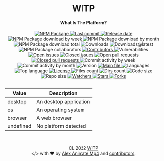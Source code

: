 <div id="readme-head" align="center">
    <h1 id="readme-title">WITP</h1>
    <h4 id="readme-description">What Is The Platform?</h4>
    <a id="readme-shield-npm" href="https://www.npmjs.com/package/witp">
        <img id="readme-shield-npm-img" src="https://img.shields.io/npm/v/witp" alt="NPM Package" />
    </a>
    <a id="readme-shield-last-commit" href="https://github.com/AlexAnimateMp4/WITP/commits/main">
        <img id="readme-shield-last-commit-img" src="https://img.shields.io/github/last-commit/AlexAnimateMp4/WITP" alt="Last commit" />
    </a>
    <a id="readme-shield-release-date" href="https://github.com/AlexAnimateMp4/WITP/releases/latest">
        <img id="readme-shield-release-date-img" src="https://img.shields.io/github/release-date/AlexAnimateMp4/WITP" alt="Release date" />
    </a>
    <a id="readme-shield-npm-download-week">
        <img id="readme-shield-npm-download-week-img" src="https://img.shields.io/npm/dw/witp?label=npm%20downloads" alt="NPM Package download by week" />
    </a>
    <a id="readme-shield-npm-download-month">
        <img id="readme-shield-npm-download-month-img" src="https://img.shields.io/npm/dm/witp?label=npm%20downloads" alt="NPM Package download by month" />
    </a>
    <a id="readme-shield-npm-download-total">
        <img id="readme-shield-npm-download-total-img" src="https://img.shields.io/npm/dt/witp?label=npm%20downloads" alt="NPM Package download total" />
    </a>
    <a id="readme-shield-downloads">
        <img id="readme-shield-downloads-img" src="https://img.shields.io/github/downloads/AlexAnimateMp4/WITP/total" alt="Downloads" />
    </a>
    <a id="readme-shield-downloads-latest">
        <img id="readme-shield-downloads-latest-img" src="https://img.shields.io/github/downloads/AlexAnimateMp4/WITP/latest/total" alt="Downloads@latest" />
    </a>
    <a id="readme-shield-npm-collaborators">
        <img id="readme-shield-npm-collaborators-img" src="https://img.shields.io/npm/collaborators/witp" alt="NPM Package collaborators" />
    </a>
    <a id="readme-shield-contributors" href="https://github.com/AlexAnimateMp4/WITP/graphs/contributors">
        <img id="readme-shield-contributors-img" src="https://img.shields.io/github/contributors/AlexAnimateMp4/WITP" alt="Contributors" />
    </a>
    <a id="readme-shield-vulnerabilities">
        <img id="readme-shield-vulnerabilities-img" src="https://img.shields.io/snyk/vulnerabilities/github/AlexAnimateMp4/WITP" alt="Vulnerabilities" />
    </a>
    <a id="readme-shield-open-issues" href="https://github.com/AlexAnimateMp4/WITP/issues?q=is%3Aopen+is%3Aissue">
        <img id="readme-shield-open-issues-img" src="https://img.shields.io/github/issues-raw/AlexAnimateMp4/WITP" alt="Open issues" />
    </a>
    <a id="readme-shield-closed-issues" href="https://github.com/AlexAnimateMp4/WITP/issues?q=is%3Aissue+is%3Aclosed">
        <img id="readme-shield-closed-issues-img" src="https://img.shields.io/github/issues-closed-raw/AlexAnimateMp4/WITP" alt="Closed issues" />
    </a>
    <a id="readme-shield-open-pull-requests" href="https://github.com/AlexAnimateMp4/WITP/pulls?q=is%3Aopen+is%3Apr">
        <img id="readme-shield-open-pull-requests-img" src="https://img.shields.io/github/issues-pr-raw/AlexAnimateMp4/WITP" alt="Open pull requests" />
    </a>
    <a id="readme-shield-closed-pull-requests" href="https://github.com/AlexAnimateMp4/WITP/pulls?q=is%3Apr+is%3Aclosed">
        <img id="readme-shield-closed-pull-requests-img" src="https://img.shields.io/github/issues-pr-closed-raw/AlexAnimateMp4/WITP" alt="Closed pull requests" />
    </a>
    <a id="readme-shield-commit-activity-by-week">
        <img id="readme-shield-commit-activity-by-week-img" src="https://img.shields.io/github/commit-activity/w/AlexAnimateMp4/WITP" alt="Commit activity by week" />
    </a>
    <a id="readme-shield-commit-activity-by-month">
        <img id="readme-shield-commit-activity-by-month-img" src="https://img.shields.io/github/commit-activity/m/AlexAnimateMp4/WITP" alt="Commit activity by month" />
    </a>
    <a id="readme-shield-version">
        <img id="readme-shield-version-img" src="https://img.shields.io/github/package-json/v/AlexAnimateMp4/WITP" alt="Version" />
    </a>
    <a id="readme-shield-main-file" href="./index.min.js">
        <img id="readme-shield-main-file-img" src="https://img.shields.io/github/package-json/main/AlexAnimateMp4/WITP" alt="Main file" />
    </a>
    <a id="readme-shield-languages">
        <img id="readme-shield-languages-img" src="https://img.shields.io/github/languages/count/AlexAnimateMp4/WITP" alt="Languages" />
    </a>
    <a id="readme-shield-top-language">
        <img id="readme-shield-top-language-img" src="https://img.shields.io/github/languages/top/AlexAnimateMp4/WITP" alt="Top language" />
    </a>
    <a id="readme-shield-license" href="./LICENSE.md">
        <img id="readme-shield-license-img" src="https://img.shields.io/github/license/AlexAnimateMp4/WITP" alt="License" />
    </a>
    <a id="readme-shield-files-count">
        <img id="readme-shield-files-count-img" src="https://img.shields.io/github/directory-file-count/AlexAnimateMp4/WITP" alt="Files count" />
    </a>
    <a id="readme-shield-dirs-count">
        <img id="readme-shield-dirs-count-img" src="https://img.shields.io/github/directory-file-count/AlexAnimateMp4/WITP?label=dirs" alt="Dirs count" />
    </a>
    <a id="readme-shield-code-size">
        <img id="readme-shield-code-size-img" src="https://img.shields.io/github/languages/code-size/AlexAnimateMp4/WITP" alt="Code size" />
    </a>
    <a id="readme-shield-repo-size">
        <img id="readme-shield-repo-size-img" src="https://img.shields.io/github/repo-size/AlexAnimateMp4/WITP" alt="Repo size" />
    </a>
    <a id="readme-shield-watchers" href="https://github.com/AlexAnimateMp4/WITP/watchers">
        <img id="readme-shield-watchers-img" src="https://img.shields.io/github/watchers/AlexAnimateMp4/WITP" alt="Watchers" />
    </a>
    <a id="readme-shield-stars" href="https://github.com/AlexAnimateMp4/WITP/stargazers">
        <img id="readme-shield-stars-img" src="https://img.shields.io/github/stars/AlexAnimateMp4/WITP" alt="Stars" />
    </a>
    <a id="readme-shield-forks" href="https://github.com/AlexAnimateMp4/WITP/network/members">
        <img id="readme-shield-forks-img" src="https://img.shields.io/github/forks/AlexAnimateMp4/WITP" alt="Forks" />
    </a>
</div>

<br>

<div id="readme-body" align="center">
    <div id="readme-docs">
        <table id="readme-docs-table">
            <thead id="readme-docs-table-head">
                <tr id="readme-docs-table-head-container">
                    <th id="readme-docs-table-head-value">Value</th>
                    <th id="readme-docs-table-head-description">Description</th>
                </tr>
            </thead>
            <tbody id="readme-docs-table-body">
                <tr id="readme-docs-table-body-container-desktop">
                    <td id="readme-docs-table-body-value-desktop">desktop</td>
                    <td id="readme-docs-table-body-description-desktop">An desktop application</td>
                </tr>
                <tr id="readme-docs-table-body-container-os">
                    <td id="readme-docs-table-body-value-os">os</td>
                    <td id="readme-docs-table-body-description-os">An operating system</td>
                </tr>
                <tr id="readme-docs-table-body-container-browser">
                    <td id="readme-docs-table-body-value-browser">browser</td>
                    <td id="readme-docs-table-body-description-browser">A web browser</td>
                </tr>
                <tr id="readme-docs-table-body-container-undefined">
                    <td id="readme-docs-table-body-value-undefined">undefined</td>
                    <td id="readme-docs-table-body-description-undefined">No platform detected</td>
                </tr>
            </tbody>
        </table>
    </div>
</div>

<br>

<p id="readme-footer" align="center">CL 2022 <a id="readme-footer-repo" href="https://github.com/AlexAnimateMp4/WITP">WITP</a><br>&lt;/&gt; with ❤ by <a id="readme-footer-author" href="https://github.com/AlexAnimateMp4" target="_blank">Alex Animate Mp4</a> and <a id="readme-footer-contributors" href="https://github.com/AlexAnimateMp4/WITP/graphs/contributors">contributors</a>.</p>
